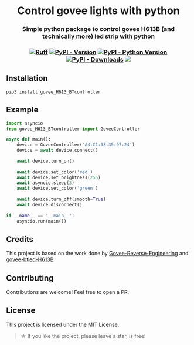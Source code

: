 <h1 align="center"> Control govee lights with python </h1>

<h3 align="center"> Simple python package to control govee H613B (and technically more) led strip with python <h3>

<p align="center">  
  <a href="https://github.com/astral-sh/ruff"><img alt="Ruff" src="https://img.shields.io/endpoint?url=https://raw.githubusercontent.com/astral-sh/ruff/main/assets/badge/v2.json"></a>
  <a href="https://pypi.org/project/govee-H613-BTcontroller"><img alt="PyPI - Version" src="https://badgen.net/pypi/v/govee-H613-BTcontroller"></a>
  <a href="https://pypi.org/project/govee-H613-BTcontroller"><img alt="PyPI - Python Version" src="https://badgen.net/pypi/python/govee-H613-BTcontroller"></a>
  <a href="https://pypi.org/project/govee-H613-BTcontroller"><img alt="PyPI - Downloads" src="https://badgen.net/pypi/dm/govee-H613-BTcontroller"></a>
  <img src="https://hits.seeyoufarm.com/api/count/incr/badge.svg?url=https%3A%2F%2Fgithub.com%2FXample33%2Fgovee_H613_BTcontroller&count_bg=%2379C83D&title_bg=%23555555&icon=&icon_color=%23E7E7E7&title=hits&edge_flat=false">
</p>

## Installation

```
pip3 install govee_H613_BTcontroller
```

## Example

```python
import asyncio
from govee_H613_BTcontroller import GoveeController

async def main():
    device = GoveeController('A4:C1:38:35:97:24')
    device = await device.connect()
    
    await device.turn_on()
    
    await device.set_color('red')
    await device.set_brightness(255)
    await asyncio.sleep(3)
    await device.set_color('green')
    
    await device.turn_off(smooth=True)
    await device.disconnect()
    
if __name__ == '__main__':
    asyncio.run(main())
```

## Credits
This project is based on the work done by [Govee-Reverse-Engineering](https://github.com/egold555/Govee-Reverse-Engineering) and [govee-btled-H613B](https://github.com/gilcu3/govee-btled-H613B)

## Contributing
Contributions are welcome! Feel free to open a PR.


## License
This project is licensed under the MIT License.


> ☆ If you like the project, please leave a star, is free!
